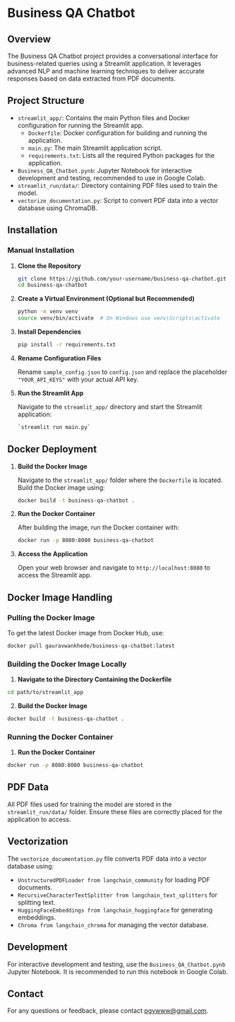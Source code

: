 # Business QA Chatbot

## Overview

The Business QA Chatbot project provides a conversational interface for business-related queries using a Streamlit application. It leverages advanced NLP and machine learning techniques to deliver accurate responses based on data extracted from PDF documents.

## Project Structure

- `streamlit_app/`: Contains the main Python files and Docker configuration for running the Streamlit app.
  - `Dockerfile`: Docker configuration for building and running the application.
  - `main.py`: The main Streamlit application script.
  - `requirements.txt`: Lists all the required Python packages for the application.
- `Business_QA_Chatbot.pynb`: Jupyter Notebook for interactive development and testing, recommended to use in Google Colab.
- `streamlit_run/data/`: Directory containing PDF files used to train the model.
- `vectorize_documentation.py`: Script to convert PDF data into a vector database using ChromaDB.

## Installation

### Manual Installation

1. **Clone the Repository**

   ```bash
   git clone https://github.com/your-username/business-qa-chatbot.git
   cd business-qa-chatbot
   ```
2. **Create a Virtual Environment (Optional but Recommended)**
    ```bash
    python -m venv venv
    source venv/bin/activate  # On Windows use venv\Scripts\activate
    ```
3. **Install Dependencies**

    ```bash
    pip install -r requirements.txt
    ```

4. **Rename Configuration Files**

    Rename `sample_config.json` to `config.json` and replace the placeholder `"YOUR_API_KEYS"` with your actual API key.

5. **Run the Streamlit App**

    Navigate to the `streamlit_app/` directory and start the Streamlit application:
    ```bash
    `streamlit run main.py`
    ```

## Docker Deployment
1. **Build the Docker Image**

    Navigate to the `streamlit_app/` folder where the `Dockerfile` is located. Build the Docker image using:
    
    ```bash
    docker build -t business-qa-chatbot .
    ```

2. **Run the Docker Container**

    After building the image, run the Docker container with:
    
    ```bash
    docker run -p 8080:8080 business-qa-chatbot
    ```

3. **Access the Application**

    Open your web browser and navigate to `http://localhost:8080` to access the Streamlit app.

## Docker Image Handling
### Pulling the Docker Image
To get the latest Docker image from Docker Hub, use:

```bash
docker pull gauravwankhede/business-qa-chatbot:latest
```
### Building the Docker Image Locally

1. **Navigate to the Directory Containing the Dockerfile**

```bash
cd path/to/streamlit_app
```
2. **Build the Docker Image**

```bash
docker build -t business-qa-chatbot .
```

### Running the Docker Container
1. **Run the Docker Container**

```bash
docker run -p 8080:8080 business-qa-chatbot
```

## PDF Data
All PDF files used for training the model are stored in the `streamlit_run/data/` folder. Ensure these files are correctly placed for the application to access.

## Vectorization
The `vectorize_documentation.py` file converts PDF data into a vector database using:

* `UnstructuredPDFLoader from langchain_community` for loading PDF documents.
* `RecursiveCharacterTextSplitter from langchain_text_splitters` for splitting text.
* `HuggingFaceEmbeddings from langchain_huggingface` for generating embeddings.
* `Chroma from langchain_chroma` for managing the vector database.

## Development
For interactive development and testing, use the `Business_QA_Chatbot.pynb` Jupyter Notebook. It is recommended to run this notebook in Google Colab.


## Contact
For any questions or feedback, please contact pgywww@gmail.com.